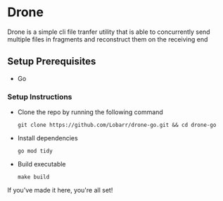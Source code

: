 # Drone

Drone is a simple cli file tranfer utility that is able to concurrently send multiple files in fragments and reconstruct them on the receiving end

## Setup Prerequisites

- Go

### Setup Instructions

- Clone the repo by running the following command

  ```shell
  git clone https://github.com/Lobarr/drone-go.git && cd drone-go
  ```

- Install dependencies

  ```shell
  go mod tidy
  ```

- Build executable

  ```shell
  make build
  ```

If you've made it here, you're all set!
